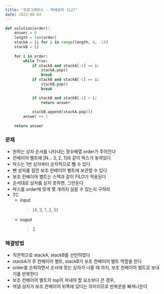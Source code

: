 ```yaml
---
title: "프로그래머스 - 택배상자 (L2)"
date: 2023-08-04
---
```


```python
def solution(order):
    answer = 0
    length = len(order)
    stackA = [i for i in range(length, 0, -1)]
    stackB = []
    
    for i in order:
        while True:
            if stackA and stackA[-1] == i:
                stackA.pop()
                break
            if stackB and stackB[-1] == i:
                stackB.pop()
                break

            if stackB and stackB[-1] > i:
                return answer
            
            stackB.append(stackA.pop())
        answer += 1
        
    return answer
```

### 문제

- 원하는 상자 순서를 나타내는 정수배열 order가 주어진다
- 컨베이어 벨트에 [N... 3, 2, 1]와 같이 박스가 놓여있다
- 박스는 1번 상자부터 순차적으로 뺄 수 있다
- 뺀 상자를 잠깐 보조 컨베이어 벨트에 보관할 수 있다
- 보조 컨베이어 벨트는 스택과 같이 FILO가 적용된다
- 순서대로 상자를 싣지 못하면, 그만둔다
- 박스를 order에 맞게 몇 개까지 실을 수 있는지 구하라
- TC
  - input
    > [4, 3, 1, 2, 5]
  - ouput
    > 2

### 해결방법
- 직관적으로 stackA, stackB를 선언하였다
- stackA가 주 컨베이어 벨트, stackB가 보조 컨베이어 벨트 역할을 한다
- order를 순회하면서 순서에 맞는 상자가 나올 때 까지, 보조 컨베이어 벨트로 보내기를 반복한다
- 보조 컨베이어 벨트의 top이 꺼내야 할 요소보다 큰 경우,
- 꺼낼 상자가 보조 컨베이어 뒤쪽에 있다는 의미이므로 반복문을 빠져나온다
